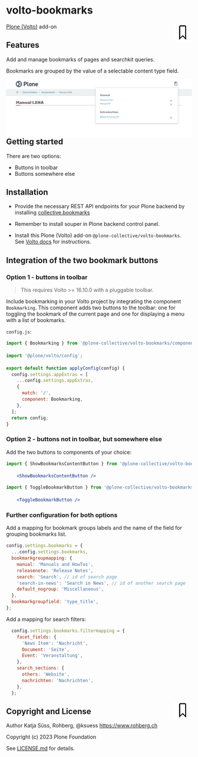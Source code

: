 # volto-bookmarks

<img align="right" width="50" alt="volto-bookmarks" src="./packages/volto-bookmarks/src/icons/bookmark.svg" />


[Plone (Volto)](https://github.com/plone/volto) add-on

## Features

Add and manage bookmarks of pages and searchkit queries.

Bookmarks are grouped by the value of a selectable content type field.


<img align="right" alt="volto-bookmarks" src="./packages/volto-bookmarks/src/readmeillustration/bookmarks_somewhereelse.png" />

## Getting started

There are two options:

- Buttons in toolbar
- Buttons somewhere else

## Installation

- Provide the necessary REST API endpoints for your Plone backend by installing [collective.bookmarks](https://github.com/collective/collective.bookmarks.git) 

- Remember to install souper in Plone backend control panel.

- Install this Plone (Volto) add-on `@plone-collective/volto-bookmarks`. See [Volto docs](https://6.docs.plone.org/volto/addons/index.html#configuring-a-volto-project-to-use-an-add-on) for instructions.


## Integration of the two bookmark buttons

### Option 1 - buttons in toolbar

> This requires Volto >= 16.10.0 with a pluggable toolbar.

Include bookmarking in your Volto project by integrating the component `Bookmarking`.
This component adds two buttons to the toolbar: 
one for toggling the bookmark of the current page and 
one for displaying a menu with a list of bookmarks.

`config.js`:

```js
import { Bookmarking } from '@plone-collective/volto-bookmarks/components';

import '@plone/volto/config';

export default function applyConfig(config) {
  config.settings.appExtras = [
    ...config.settings.appExtras,
    {
      match: '/',
      component: Bookmarking,
    },
  ];
  return config;
}
```


### Option 2 - buttons not in toolbar, but somewhere else

Add the two buttons to components of your choice:

```jsx
import { ShowBookmarksContentButton } from '@plone-collective/volto-bookmarks/components';

    <ShowBookmarksContentButton />

```

```jsx
import { ToggleBookmarkButton } from '@plone-collective/volto-bookmarks/components';

    <ToggleBookmarkButton />

```


### Further configuration for both options

Add a mapping for bookmark groups labels and the name of the field for grouping bookmarks list.

```js
config.settings.bookmarks = {
  ...config.settings.bookmarks,
  bookmarkgroupmapping: {
    manual: 'Manuals and HowTos',
    releasenote: 'Release Notes',
    search: 'Search', // id of search page
    'search-in-news': 'Search in News', // id of another search page
    default_nogroup: 'Miscellaneous',
  },
  bookmarkgroupfield: 'type_title',
};
```

Add a mapping for search filters:

```js
  config.settings.bookmarks.filtermapping = {
    facet_fields: {
      'News Item': 'Nachricht',
      Document: 'Seite',
      Event: 'Veranstaltung',
    },
    search_sections: {
      others: 'Website',
      nachrichten: 'Nachrichten',
    },
  };
```

<img align="right" width="50" alt="volto-bookmarks" src="./packages/volto-bookmarks/src/icons/bookmark.svg" />


## Copyright and License

Author Katja Süss, Rohberg, @ksuess
https://www.rohberg.ch

Copyright (c) 2023 Plone Foundation

See [LICENSE.md](https://github.com/collective/volto-bookmarks/blob/master/LICENSE.md) for details.

